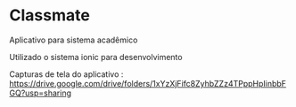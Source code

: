 # Classmate
Aplicativo para sistema acadêmico

Utilizado o sistema ionic para desenvolvimento

Capturas de tela do aplicativo : https://drive.google.com/drive/folders/1xYzXjFifc8ZyhbZZz4TPppHpIinbbFGQ?usp=sharing
